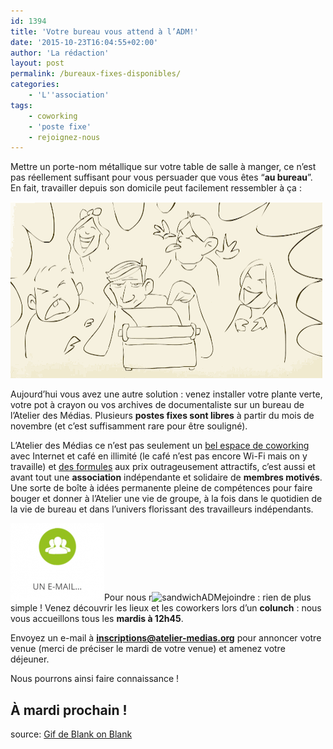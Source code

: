 ```yaml
---
id: 1394
title: 'Votre bureau vous attend à l’ADM!'
date: '2015-10-23T16:04:55+02:00'
author: 'La rédaction'
layout: post
permalink: /bureaux-fixes-disponibles/
categories:
    - 'L''association'
tags:
    - coworking
    - 'poste fixe'
    - rejoignez-nous
---
```


Mettre un porte-nom métallique sur votre table de salle à manger, ce n’est pas réellement suffisant pour vous persuader que vous êtes “**au bureau**”. En fait, travailler depuis son domicile peut facilement ressembler à ça :

[![writing-with-kids-blank-on-blank](/uploads/2015/10/writing-with-kids.gif)](/uploads/2015/10/writing-with-kids.gif)

<span style="font-weight: 400;">Aujourd’hui vous avez une autre solution : venez installer votre plante verte, votre pot à crayon ou vos archives de documentaliste sur un bureau de l’Atelier des Médias. Plusieurs **postes fixes sont libres** à partir du mois de novembre (et c’est suffisamment rare pour être souligné).</span>

<span style="font-weight: 400;">L’Atelier des Médias ce n’est pas seulement un </span>[<span style="font-weight: 400;">bel espace de coworking</span>](/le-coworking/notre-espace/)<span style="font-weight: 400;"> avec Internet et café en illimité (le café n’est pas encore Wi-Fi mais on y travaille) et </span>[<span style="font-weight: 400;">des formules</span>](/nos-formules/)<span style="font-weight: 400;"> aux prix outrageusement attractifs, c’est aussi et avant tout une **association** indépendante et solidaire de **membres motivés**. Une sorte de boîte à idées permanente pleine de compétences pour faire bouger et donner à l’Atelier une vie de groupe, à la fois dans le quotidien de la vie de bureau et dans l’univers florissant des travailleurs indépendants.</span>

<span style="font-weight: 400;"><img src="/uploads/2015/10/emailADM-e1445609006708.png" alt="emailADM">Pour nous r<img src="/uploads/2015/10/sandwichADM-300x233.png" alt="sandwichADM">ejoindre : rien de plus simple ! Venez découvrir les lieux et les coworkers lors d’un **colunch** : nous vous accueillons tous les **mardis à 12h45**. </span>

<span style="font-weight: 400;">Envoyez un e-mail à </span>**<inscriptions@atelier-medias.org>**<span style="font-weight: 400;"> pour annoncer votre venue (merci de préciser le mardi de votre venue) et amenez votre déjeuner.</span>

<span style="font-weight: 400;">Nous pourrons ainsi faire connaissance !</span>

## **À mardi prochain !**

source: [Gif de Blank on Blank](http://bit.ly/BlankonBlank-JUpdike "Blank on Blank")